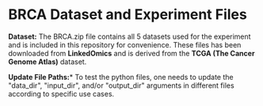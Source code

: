 # BRCA Dataset and Experiment Files

**Dataset:**
The BRCA.zip file contains all 5 datasets used for the experiment and is included in this repository for convenience. These files has been downloaded from **LinkedOmics** and is derived from the **TCGA (The Cancer Genome Atlas)** dataset.

**Update File Paths:***
To test the python files, one needs to update the "data_dir", "input_dir", and/or "output_dir" arguments in different files according to specific use cases.
